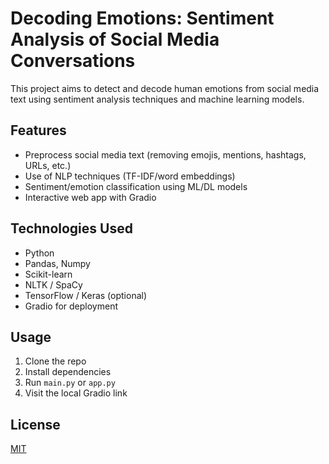 # Decoding Emotions: Sentiment Analysis of Social Media Conversations

This project aims to detect and decode human emotions from social media text using sentiment analysis techniques and machine learning models.

## Features
- Preprocess social media text (removing emojis, mentions, hashtags, URLs, etc.)
- Use of NLP techniques (TF-IDF/word embeddings)
- Sentiment/emotion classification using ML/DL models
- Interactive web app with Gradio

## Technologies Used
- Python
- Pandas, Numpy
- Scikit-learn
- NLTK / SpaCy
- TensorFlow / Keras (optional)
- Gradio for deployment

## Usage
1. Clone the repo
2. Install dependencies
3. Run `main.py` or `app.py`
4. Visit the local Gradio link

## License
[MIT](LICENSE)